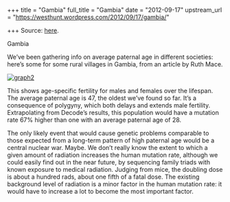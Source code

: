 +++
title = "Gambia"
full_title = "Gambia"
date = "2012-09-17"
upstream_url = "https://westhunt.wordpress.com/2012/09/17/gambia/"

+++
Source: [here](https://westhunt.wordpress.com/2012/09/17/gambia/).

Gambia

We’ve been gathering info on average paternal age in different
societies: here’s some for some rural villages in Gambia, from an
article by Ruth Mace.

[![](https://westhunt.files.wordpress.com/2012/09/graph2.jpg?w=640 "graph2")](https://westhunt.files.wordpress.com/2012/09/graph2.jpg)

This shows age-specific fertility for males and females over the
lifespan. The average paternal age is 47, the oldest we’ve found so
far. It’s a consequence of polygyny, which both delays and extends male
fertility. Extrapolating from Decode’s results, this population would
have a mutation rate 67% higher than one with an average paternal age of
28.

The only likely event that would cause genetic problems comparable to
those expected from a long-term pattern of high paternal age would be a
central nuclear war. Maybe. We don’t really know the extent to which a
given amount of radiation increases the human mutation rate, although we
could easily find out in the near future, by sequencing family triads
with known exposure to medical radiation. Judging from mice, the
doubling dose is about a hundred rads, about one fifth of a fatal dose.
 The existing background level of radiation is a minor factor in the
human mutation rate: it would have to increase a lot to become the most
important factor.

